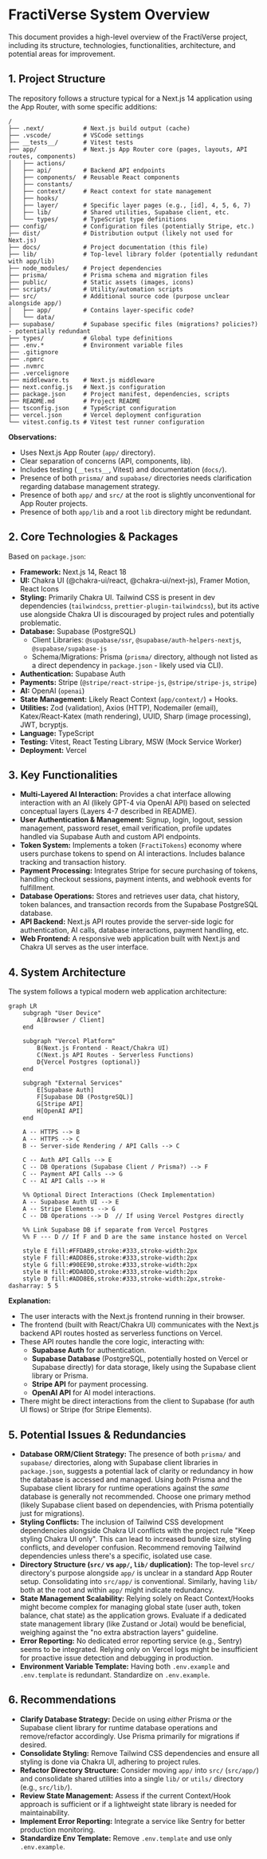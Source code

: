 # FractiVerse System Overview

This document provides a high-level overview of the FractiVerse project, including its structure, technologies, functionalities, architecture, and potential areas for improvement.

## 1. Project Structure

The repository follows a structure typical for a Next.js 14 application using the App Router, with some specific additions:

```plaintext
/
├── .next/           # Next.js build output (cache)
├── .vscode/         # VSCode settings
├── __tests__/       # Vitest tests
├── app/             # Next.js App Router core (pages, layouts, API routes, components)
│   ├── actions/
│   ├── api/         # Backend API endpoints
│   ├── components/  # Reusable React components
│   ├── constants/
│   ├── context/     # React context for state management
│   ├── hooks/
│   ├── layer/       # Specific layer pages (e.g., [id], 4, 5, 6, 7)
│   ├── lib/         # Shared utilities, Supabase client, etc.
│   └── types/       # TypeScript type definitions
├── config/          # Configuration files (potentially Stripe, etc.)
├── dist/            # Distribution output (likely not used for Next.js)
├── docs/            # Project documentation (this file)
├── lib/             # Top-level library folder (potentially redundant with app/lib)
├── node_modules/    # Project dependencies
├── prisma/          # Prisma schema and migration files
├── public/          # Static assets (images, icons)
├── scripts/         # Utility/automation scripts
├── src/             # Additional source code (purpose unclear alongside app/)
│   ├── app/         # Contains layer-specific code?
│   └── data/
├── supabase/        # Supabase specific files (migrations? policies?) - potentially redundant
├── types/           # Global type definitions
├── .env.*           # Environment variable files
├── .gitignore
├── .npmrc
├── .nvmrc
├── .vercelignore
├── middleware.ts    # Next.js middleware
├── next.config.js   # Next.js configuration
├── package.json     # Project manifest, dependencies, scripts
├── README.md        # Project README
├── tsconfig.json    # TypeScript configuration
├── vercel.json      # Vercel deployment configuration
└── vitest.config.ts # Vitest test runner configuration
```

**Observations:**
*   Uses Next.js App Router (`app/` directory).
*   Clear separation of concerns (API, components, lib).
*   Includes testing (`__tests__`, Vitest) and documentation (`docs/`).
*   Presence of both `prisma/` and `supabase/` directories needs clarification regarding database management strategy.
*   Presence of both `app/` and `src/` at the root is slightly unconventional for App Router projects.
*   Presence of both `app/lib` and a root `lib` directory might be redundant.

## 2. Core Technologies & Packages

Based on `package.json`:

*   **Framework:** Next.js 14, React 18
*   **UI:** Chakra UI (@chakra-ui/react, @chakra-ui/next-js), Framer Motion, React Icons
*   **Styling:** Primarily Chakra UI. Tailwind CSS is present in dev dependencies (`tailwindcss`, `prettier-plugin-tailwindcss`), but its active use alongside Chakra UI is discouraged by project rules and potentially problematic.
*   **Database:** Supabase (PostgreSQL)
    *   Client Libraries: `@supabase/ssr`, `@supabase/auth-helpers-nextjs`, `@supabase/supabase-js`
    *   Schema/Migrations: Prisma (`prisma/` directory, although not listed as a direct dependency in `package.json` - likely used via CLI).
*   **Authentication:** Supabase Auth
*   **Payments:** Stripe (`@stripe/react-stripe-js`, `@stripe/stripe-js`, `stripe`)
*   **AI:** OpenAI (`openai`)
*   **State Management:** Likely React Context (`app/context/`) + Hooks.
*   **Utilities:** Zod (validation), Axios (HTTP), Nodemailer (email), Katex/React-Katex (math rendering), UUID, Sharp (image processing), JWT, bcryptjs.
*   **Language:** TypeScript
*   **Testing:** Vitest, React Testing Library, MSW (Mock Service Worker)
*   **Deployment:** Vercel

## 3. Key Functionalities

*   **Multi-Layered AI Interaction:** Provides a chat interface allowing interaction with an AI (likely GPT-4 via OpenAI API) based on selected conceptual layers (Layers 4-7 described in README).
*   **User Authentication & Management:** Signup, login, logout, session management, password reset, email verification, profile updates handled via Supabase Auth and custom API endpoints.
*   **Token System:** Implements a token (`FractiTokens`) economy where users purchase tokens to spend on AI interactions. Includes balance tracking and transaction history.
*   **Payment Processing:** Integrates Stripe for secure purchasing of tokens, handling checkout sessions, payment intents, and webhook events for fulfillment.
*   **Database Operations:** Stores and retrieves user data, chat history, token balances, and transaction records from the Supabase PostgreSQL database.
*   **API Backend:** Next.js API routes provide the server-side logic for authentication, AI calls, database interactions, payment handling, etc.
*   **Web Frontend:** A responsive web application built with Next.js and Chakra UI serves as the user interface.

## 4. System Architecture

The system follows a typical modern web application architecture:

```mermaid
graph LR
    subgraph "User Device"
        A[Browser / Client]
    end

    subgraph "Vercel Platform"
        B(Next.js Frontend - React/Chakra UI)
        C(Next.js API Routes - Serverless Functions)
        D{Vercel Postgres (optional)}
    end

    subgraph "External Services"
        E[Supabase Auth]
        F[Supabase DB (PostgreSQL)]
        G[Stripe API]
        H[OpenAI API]
    end

    A -- HTTPS --> B
    A -- HTTPS --> C
    B -- Server-side Rendering / API Calls --> C

    C -- Auth API Calls --> E
    C -- DB Operations (Supabase Client / Prisma?) --> F
    C -- Payment API Calls --> G
    C -- AI API Calls --> H

    %% Optional Direct Interactions (Check Implementation)
    A -- Supabase Auth UI --> E
    A -- Stripe Elements --> G
    C -- DB Operations --> D  // If using Vercel Postgres directly

    %% Link Supabase DB if separate from Vercel Postgres
    %% F --- D // If F and D are the same instance hosted on Vercel

    style E fill:#FFDAB9,stroke:#333,stroke-width:2px
    style F fill:#ADD8E6,stroke:#333,stroke-width:2px
    style G fill:#90EE90,stroke:#333,stroke-width:2px
    style H fill:#DDA0DD,stroke:#333,stroke-width:2px
    style D fill:#ADD8E6,stroke:#333,stroke-width:2px,stroke-dasharray: 5 5
```

**Explanation:**
*   The user interacts with the Next.js frontend running in their browser.
*   The frontend (built with React/Chakra UI) communicates with the Next.js backend API routes hosted as serverless functions on Vercel.
*   These API routes handle the core logic, interacting with:
    *   **Supabase Auth** for authentication.
    *   **Supabase Database** (PostgreSQL, potentially hosted on Vercel or Supabase directly) for data storage, likely using the Supabase client library or Prisma.
    *   **Stripe API** for payment processing.
    *   **OpenAI API** for AI model interactions.
*   There might be direct interactions from the client to Supabase (for auth UI flows) or Stripe (for Stripe Elements).

## 5. Potential Issues & Redundancies

*   **Database ORM/Client Strategy:** The presence of both `prisma/` and `supabase/` directories, along with Supabase client libraries in `package.json`, suggests a potential lack of clarity or redundancy in how the database is accessed and managed. Using *both* Prisma and the Supabase client library for runtime operations against the *same* database is generally not recommended. Choose one primary method (likely Supabase client based on dependencies, with Prisma potentially just for migrations).
*   **Styling Conflicts:** The inclusion of Tailwind CSS development dependencies alongside Chakra UI conflicts with the project rule "Keep styling Chakra UI only". This can lead to increased bundle size, styling conflicts, and developer confusion. Recommend removing Tailwind dependencies unless there's a specific, isolated use case.
*   **Directory Structure (`src/` vs `app/`, `lib/` duplication):** The top-level `src/` directory's purpose alongside `app/` is unclear in a standard App Router setup. Consolidating into `src/app/` is conventional. Similarly, having `lib/` both at the root and within `app/` might indicate redundancy.
*   **State Management Scalability:** Relying solely on React Context/Hooks might become complex for managing global state (user auth, token balance, chat state) as the application grows. Evaluate if a dedicated state management library (like Zustand or Jotai) would be beneficial, weighing against the "no extra abstraction layers" guideline.
*   **Error Reporting:** No dedicated error reporting service (e.g., Sentry) seems to be integrated. Relying only on Vercel logs might be insufficient for proactive issue detection and debugging in production.
*   **Environment Variable Template:** Having both `.env.example` and `.env.template` is redundant. Standardize on `.env.example`.

## 6. Recommendations

*   **Clarify Database Strategy:** Decide on using *either* Prisma *or* the Supabase client library for runtime database operations and remove/refactor accordingly. Use Prisma primarily for migrations if desired.
*   **Consolidate Styling:** Remove Tailwind CSS dependencies and ensure all styling is done via Chakra UI, adhering to project rules.
*   **Refactor Directory Structure:** Consider moving `app/` into `src/` (`src/app/`) and consolidate shared utilities into a single `lib/` or `utils/` directory (e.g., `src/lib/`).
*   **Review State Management:** Assess if the current Context/Hook approach is sufficient or if a lightweight state library is needed for maintainability.
*   **Implement Error Reporting:** Integrate a service like Sentry for better production monitoring.
*   **Standardize Env Template:** Remove `.env.template` and use only `.env.example`.
